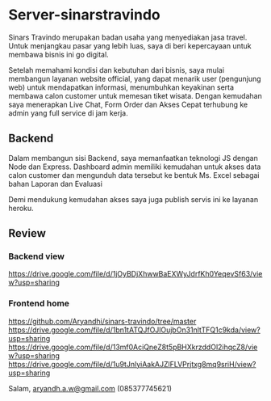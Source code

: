 # Server-sinarstravindo
Sinars Travindo merupakan badan usaha yang menyediakan jasa travel.
Untuk menjangkau pasar yang lebih luas, saya di beri kepercayaan untuk membawa bisnis ini go digital.

Setelah memahami kondisi dan kebutuhan dari bisnis, saya mulai membangun layanan website official, yang dapat menarik user (pengunjung web)
untuk mendapatkan informasi, menumbuhkan keyakinan serta membawa calon customer untuk memesan tiket wisata.
Dengan kemudahan saya menerapkan Live Chat, Form Order dan Akses Cepat terhubung ke admin yang full service di jam kerja.

## Backend
Dalam membangun sisi Backend, saya memanfaatkan teknologi JS dengan Node dan Express.
Dashboard admin memiliki kemudahan untuk akses data calon customer dan
mengunduh data tersebut ke bentuk Ms. Excel sebagai bahan Laporan dan Evaluasi

Demi mendukung kemudahan akses saya juga publish servis ini ke layanan heroku.

## Review
### Backend view
https://drive.google.com/file/d/1jOyBDjXhwwBaEXWyJdrfKh0YeqevSf63/view?usp=sharing

### Frontend home
https://github.com/Aryandhi/sinars-travindo/tree/master
https://drive.google.com/file/d/1bn1tATQJfOJlOujbOn31nltTFQ1c9kda/view?usp=sharing
https://drive.google.com/file/d/13mf0AciQneZ8t5pBHXkrzddOl2ihqcZ8/view?usp=sharing
https://drive.google.com/file/d/1u9tJnlyiAakAJZlFLVPrjtxg8mq9sriH/view?usp=sharing

Salam, aryandh.a.w@gmail.com (085377745621)


